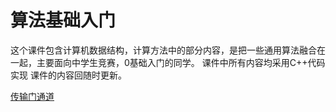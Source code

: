 # 算法基础入门
这个课件包含计算机数据结构，计算方法中的部分内容，是把一些通用算法融合在一起，主要面向中学生竞赛，0基础入门的同学。
课件中所有内容均采用C++代码实现
课件的内容回随时更新。

[传输门通道](https://space.bilibili.com/3546854325226279/lists/5277554?type=season)
